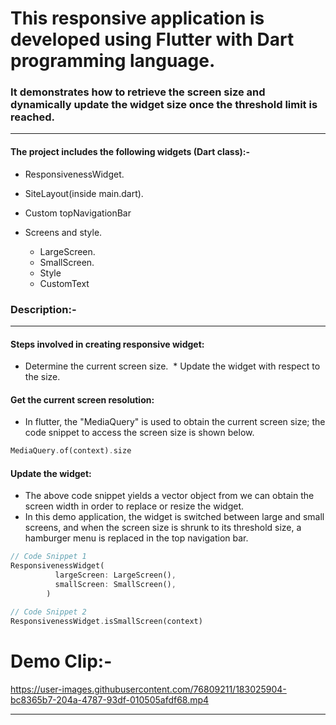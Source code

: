 #  This responsive application is developed using Flutter with Dart programming language.

### It demonstrates how to retrieve the screen size and dynamically update the widget size once the threshold limit is reached.

---

#### The project includes the following widgets (Dart class):-

* ResponsivenessWidget.

* SiteLayout(inside main.dart).

* Custom topNavigationBar

* Screens and style.
  * LargeScreen.
  * SmallScreen.
  * Style
  * CustomText
  
### Description:-

---

#### Steps involved in creating responsive widget:

 * Determine the current screen size.
 * Update the widget with respect to the size.
 
 #### Get the current screen resolution:
 
  * In flutter, the "MediaQuery" is used to obtain the current screen size; the code snippet to access the screen size is shown below.
  
  ```dart
  MediaQuery.of(context).size
  ```
  
  #### Update the widget:
   
   * The above code snippet yields a vector object from we can obtain the screen width in order to replace or resize the widget.
   * In this demo application, the widget is switched between large and small screens, and when the screen size is shrunk to its threshold size, a hamburger menu is replaced in the top navigation bar. 
   
```dart
// Code Snippet 1
ResponsivenessWidget(
          largeScreen: LargeScreen(),
          smallScreen: SmallScreen(),
        )
```

```dart
// Code Snippet 2
ResponsivenessWidget.isSmallScreen(context)
```

# Demo Clip:-

https://user-images.githubusercontent.com/76809211/183025904-bc8365b7-204a-4787-93df-010505afdf68.mp4

---
